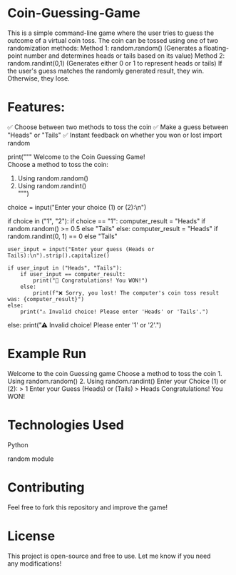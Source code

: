 # Coin-Guessing-Game
This is a simple command-line game where the user tries to guess the outcome of a virtual coin toss. The coin can be tossed using one of two randomization methods:
Method 1: random.random() (Generates a floating-point number and determines heads or tails based on its value)
Method 2: random.randint(0,1) (Generates either 0 or 1 to represent heads or tails)
If the user's guess matches the randomly generated result, they win. Otherwise, they lose.
# Features:
✅ Choose between two methods to toss the coin
✅ Make a guess between "Heads" or "Tails"
✅ Instant feedback on whether you won or lost
import random

print("""
Welcome to the Coin Guessing Game!  
Choose a method to toss the coin:  
1. Using random.random()  
2. Using random.randint()  
""")

choice = input("Enter your choice (1) or (2):\n")

if choice in ("1", "2"):
    if choice == "1":
        computer_result = "Heads" if random.random() >= 0.5 else "Tails"
    else:
        computer_result = "Heads" if random.randint(0, 1) == 0 else "Tails"

    user_input = input("Enter your guess (Heads or Tails):\n").strip().capitalize()

    if user_input in ("Heads", "Tails"):
        if user_input == computer_result:
            print("🎉 Congratulations! You WON!")
        else:
            print(f"❌ Sorry, you lost! The computer's coin toss result was: {computer_result}")
    else:
        print("⚠ Invalid choice! Please enter 'Heads' or 'Tails'.")
else:
    print("⚠ Invalid choice! Please enter '1' or '2'.")
      
    
# Example Run

Welcome to the coin Guessing game Choose a method to toss the coin 1. Using random.random() 2. Using random.randint() Enter your Choice (1) or (2): > 1 Enter your Guess (Heads) or (Tails) > Heads Congratulations! You WON! 

# Technologies Used

Python

random module

# Contributing

Feel free to fork this repository and improve the game!

# License

This project is open-source and free to use.
Let me know if you need any modifications!

